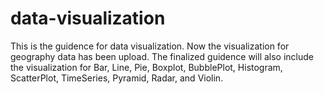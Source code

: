 # data-visualization
This is the guidence for data visualization.
Now the visualization for geography data has been upload.
The finalized guidence will also include the visualization for Bar, Line, Pie, Boxplot, BubblePlot, Histogram, ScatterPlot, TimeSeries, Pyramid, Radar, and Violin.

